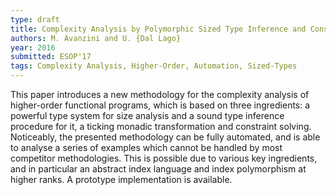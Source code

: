 ```yaml
---
type: draft
title: Complexity Analysis by Polymorphic Sized Type Inference and Constraint Solving
authors: M. Avanzini and U. {Dal Lago}
year: 2016
submitted: ESOP'17
tags: Complexity Analysis, Higher-Order, Automation, Sized-Types
---
```


This paper introduces a new methodology for the complexity analysis
of higher-order functional programs, which is based on three
ingredients: a powerful type system for size analysis and a sound
type inference procedure for it, a ticking monadic transformation
and constraint solving. Noticeably, the presented methodology can be
fully automated, and is able to analyse a series of examples which
cannot be handled by most competitor methodologies. This is possible
due to various key ingredients, and in particular an abstract index
language and index polymorphism at higher ranks. A prototype
implementation is available.
